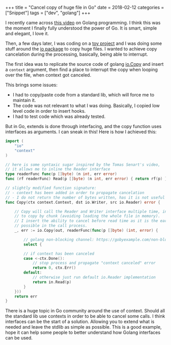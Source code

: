 +++
title = "Cancel copy of huge file in Go"
date = 2018-02-12
categories = ["Snippet"]
tags = ["dev", "golang"]
+++

I recently came across [this video](https://www.youtube.com/watch?v=xyDkyFjzFVc) on Golang programming.
I think this was the moment I finally fully understood the power of Go.
It is smart, simple and elegant, I love it.

Then, a few days later, I was coding on a [toy project](https://github.com/IxDay/antfarm)
and I was doing some stuff around the [io package](https://golang.org/pkg/io/) to
copy huge files. I wanted to achieve copy cancelation during the processing, basically, being able to interrupt.

The first idea was to replicate the source code of golang [io.Copy](https://golang.org/pkg/io/#Copy)
and insert a `context` argument, then find a place to interrupt the copy
when looping over the file, when context got canceled.

This brings some issues:

- I had to copy/paste code from a standard lib, which will force me to maintain it.
- The code was not relevant to what I was doing. Basically, I copied low level
code in order to insert hooks.
- I had to test code which was already tested.

But in Go, extends is done through interfacing, and the copy function uses
interfaces as arguments. I can sneak in this! Here is how I achieved this:

```go
import (
	"io"
	"context"
)

// here is some syntaxic sugar inspired by the Tomas Senart's video,
// it allows me to inline the Reader interface
type readerFunc func(p []byte) (n int, err error)
func (rf readerFunc) Read(p []byte) (n int, err error) { return rf(p) }

// slightly modified function signature:
// - context has been added in order to propagate cancelation
// - I do not return the number of bytes written, has it is not useful in my use case
func Copy(ctx context.Context, dst io.Writer, src io.Reader) error {

	// Copy will call the Reader and Writer interface multiple time, in order
	// to copy by chunk (avoiding loading the whole file in memory).
	// I insert the ability to cancel before read time as it is the earliest
	// possible in the call process.
	_, err := io.Copy(out, readerFunc(func(p []byte) (int, error) {

		// golang non-blocking channel: https://gobyexample.com/non-blocking-channel-operations
		select {

		// if context has been canceled
		case <-ctx.Done():
			// stop process and propagate "context canceled" error
			return 0, ctx.Err()
		default:
			// otherwise just run default io.Reader implementation
			return in.Read(p)
		}
	}))
	return err
}
```

There is a huge topic in Go community around the use of context. Should all the
standard lib use contexts in order to be able to cancel some calls. I think
interfaces can be the start of a solution. Allowing you to extend what is needed
and leave the stdlib as simple as possible. This is a good example, hope it
can help some people to better understand how Golang interfaces can be used.
